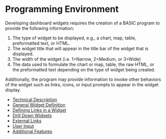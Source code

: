 # Programming Environment

<PageHeader />

Developing dashboard widgets requires the creation of a BASIC program to provide the following information:

1. The type of widget to be displayed, e.g., a chart, map, table, preformatted text, or HTML.
2. The widget title that will appear in the title bar of the widget that is displayed.
3. The width of the widget (i.e. 1=Narrow, 2=Medium, or 3=Wide)
4. The data used to formulate the chart or map, table, the raw HTML, or the preformatted text depending on the type of widget being created.


Additionally, the program may provide information to invoke other behaviors of the widget such as links, icons, or input prompts to appear in the widget display.



* [Technical Description](./technical-overview/README.md)
* [General Widget Definition](./general-definition/README.md)
* [Defining Links in a Widget](./defining-links/README.md)
* [Drill Down Widgets](./drill-down-widgets/README.md)
* [External Links](./external-links/README.md)
* [User Input](./user-input/README.md)
* [Additional Features](./additional-features/README.md)
<PageFooter />
